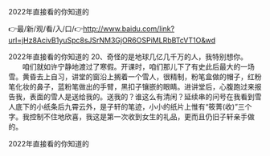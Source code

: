 2022年直接看的你知道的

👉最/新/观/看/入/口/👉http://www.baidu.com/link?url=jHz8AcivB1yuSpc8sJSrNM3GjOR6OSPiMLRbBTcVT1O&wd

2022年直接看的你知道的	20、奇怪的是地球几亿几千万的人，我特别想你。
　　咱们就如许宁静地渡过了寒假。开课时，咱们那儿下了有史此后最大的一场雪。黄昏去上自习，讲堂的窗沿上搁着一个雪人，很精制，粉笔盒做的帽子，红粉笔化妆的鼻子，蓝粉笔做出的手臂，黑扣子镶嵌的眼睛。进讲堂后，心腹跑过来报告我，表面的雪人是送给我的。送我的？谁这么有清闲？延续串的问号在我看到雪人底下的小纸条后九霄云外，是子轩的笔迹，小小的纸片上惟有“筱菁(收)”三个字。我控制不住地欣喜，我这是第一次收到女生的礼品，更而且仍旧子轩亲手做的。


2022年直接看的你知道的
